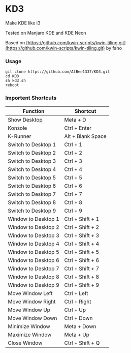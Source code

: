 # KD3

Make KDE like i3 

Tested on Manjaro KDE and KDE Neon

Based on [https://github.com/kwin-scripts/kwin-tiling.git](https://github.com/kwin-scripts/kwin-tiling.git) by faho

### Usage
```
git clone https://github.com/AlBee1337/KD3.git
cd KD3
sh kd3.sh
reboot
```

### Importent Shortcuts
|Function| Shortcut|
|-|-|
|Show Desktop|Meta + D|
|Konsole|Ctrl + Enter|
|K-Runner|Alt + Blank Space|
|Switch to Desktop 1|Ctrl + 1|
|Switch to Desktop 2|Ctrl + 2|
|Switch to Desktop 3|Ctrl + 3|
|Switch to Desktop 4|Ctrl + 4|
|Switch to Desktop 5|Ctrl + 5|
|Switch to Desktop 6|Ctrl + 6|
|Switch to Desktop 7|Ctrl + 7|
|Switch to Desktop 8|Ctrl + 8|
|Switch to Desktop 9|Ctrl + 9|
|Window to Desktop 1|Ctrl + Shift + 1|
|Window to Desktop 2|Ctrl + Shift + 2|
|Window to Desktop 3|Ctrl + Shift + 3|
|Window to Desktop 4|Ctrl + Shift + 4|
|Window to Desktop 5|Ctrl + Shift + 5|
|Window to Desktop 6|Ctrl + Shift + 6|
|Window to Desktop 7|Ctrl + Shift + 7|
|Window to Desktop 8|Ctrl + Shift + 8|
|Window to Desktop 9|Ctrl + Shift + 9|
|Move Window Left|Ctrl + Left|
|Move Window Right|Ctrl + Right|
|Move Window Up|Ctrl + Up|
|Move Window Down|Ctrl + Down|
|Minimize Window |Meta + Down|
|Maximize Window |Meta + Up|
|Close Window|Ctrl + Shift + Q|
